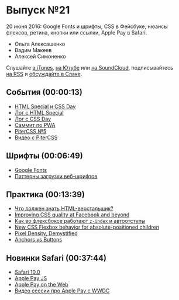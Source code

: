 # Выпуск №21

20 июня 2016: Google Fonts и шрифты, CSS в Фейсбуке, нюансы флексов, ретина, кнопки или ссылки, Apple Pay в Safari.

- Ольга Алексашенко
- Вадим Макеев
- Алексей Симоненко

Слушайте [в iTunes](https://itunes.apple.com/ru/podcast/veb-standarty/id1080500016), [на Ютубе](https://www.youtube.com/playlist?list=PLMBnwIwFEFHcwuevhsNXkFTcadeX5R1Go) или [на SoundCloud](https://soundcloud.com/web-standards), подписывайтесь [на RSS](https://pcr.apple.com/id1080500016) и [обсуждайте в Слаке](http://slack.web-standards.ru/).

## События (00:00:13)

- [HTML Special и CSS Day](http://cssday.nl/2016)
- [Лог с HTML Special](https://github.com/web-standards-ru/web-standards-up/blob/master/2016-06-16_htmlspecial.md)
- [Лог с CSS Day](https://github.com/web-standards-ru/web-standards-up/blob/master/2016-06-17_cssday.md)
- [Саммит по PWA](https://events.withgoogle.com/progressive-web-app-dev-summit/)
- [PiterCSS №5](https://pitercss.timepad.ru/event/340787/)
- [Видео с PiterCSS](https://youtu.be/qFeCi6E3e14)

## Шрифты (00:06:49)

- [Google Fonts](https://fonts.google.com/)
- [Паттерны загрузки веб-шрифтов](http://web-standards.ru/articles/web-font-loading-patterns/)

## Практика (00:13:39)

- [Что должен знать HTML-верстальщик?](http://krekotun.ru/ui-developer-skills)
- [Improving CSS quality at Facebook and beyond](https://code.facebook.com/posts/879890885467584/improving-css-quality-at-facebook-and-beyond)
- [Как во флексбоксе работают `z-index` и автоотступы](http://prgssr.ru/development/kak-rabotayut-v-fleksbokse-z-index-i-avtootstupy.html)
- [New CSS Flexbox behavior for absolute-positioned children](https://googlechrome.github.io/samples/css-flexbox-abspos/index.html)
- [Pixel Density, Demystified](https://medium.com/p/a4db63ba2922)
- [Anchors vs Buttons](https://bitsofco.de/anchors-vs-buttons/)

## Новинки Safari (00:37:44)

- [Safari 10.0](https://developer.apple.com/library/prerelease/content/releasenotes/General/WhatsNewInSafari/Articles/Safari_10_0.html)
- [Apple Pay JS](https://developer.apple.com/reference/applepayjs)
- [Apple Pay on the Web](https://lists.w3.org/Archives/Public/public-payments-wg/2016Jun/0013.html)
- [Видео сессии про Apple Pay с WWDC](https://developer.apple.com/videos/play/wwdc2016/703/)
